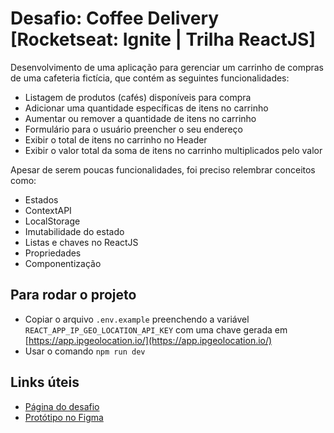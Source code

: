 # Desafio: Coffee Delivery [Rocketseat: Ignite | Trilha ReactJS]

Desenvolvimento de uma aplicação para gerenciar um carrinho de compras de uma cafeteria fictícia, que contém as seguintes funcionalidades:

- Listagem de produtos (cafés) disponíveis para compra
- Adicionar uma quantidade específicas de itens no carrinho
- Aumentar ou remover a quantidade de itens no carrinho
- Formulário para o usuário preencher o seu endereço
- Exibir o total de itens no carrinho no Header
- Exibir o valor total da soma de itens no carrinho multiplicados pelo valor

Apesar de serem poucas funcionalidades, foi preciso relembrar conceitos como:

- Estados
- ContextAPI
- LocalStorage
- Imutabilidade do estado
- Listas e chaves no ReactJS
- Propriedades
- Componentização

## Para rodar o projeto

- Copiar o arquivo `.env.example` preenchendo a variável `REACT_APP_IP_GEO_LOCATION_API_KEY` com uma chave gerada em [https://app.ipgeolocation.io/](https://app.ipgeolocation.io/)
- Usar o comando `npm run dev`

## Links úteis
- [Página do desafio](https://efficient-sloth-d85.notion.site/Desafio-02-Coffee-Delivery-30e42a21fdb44b09a85244fc2c3dbdf9)
- [Protótipo no Figma](https://www.figma.com/file/QjHLXwSFeUtvLzZf0nko8I/Coffee-Delivery-%E2%80%A2-Desafio-React-Copy?fuid=819237858620419255)
